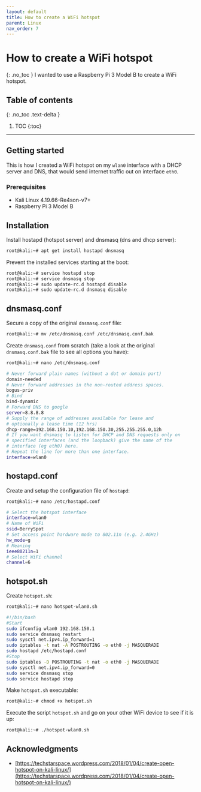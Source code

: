 ```yaml
---
layout: default
title: How to create a WiFi hotspot
parent: Linux
nav_order: 7
---
```


# How to create a WiFi hotspot
{: .no_toc }
I wanted to use a Raspberry Pi 3 Model B to create a WiFi hotspot. 

## Table of contents
{: .no_toc .text-delta }

1. TOC
{:toc}
---

## Getting started
This is how I created a WiFi hotspot on my `wlan0` interface with a DHCP server and DNS, that would send internet traffic out on interface `eth0`.

### Prerequisites
* Kali Linux 4.19.66-Re4son-v7+
* Raspberry Pi 3 Model B

## Installation
Install hostapd (hotspot server) and dnsmasq (dns and dhcp server):
```bash
root@kali:~# apt get install hostapd dnsmasq
```
Prevent the installed services starting at the boot:
```bash
root@kali:~# service hostapd stop
root@kali:~# service dnsmasq stop
root@kali:~# sudo update-rc.d hostapd disable
root@kali:~# sudo update-rc.d dnsmasq disable
```

## dnsmasq.conf
Secure a copy of the original `dnsmasq.conf` file:
```bash
root@kali:~# mv /etc/dnsmasq.conf /etc/dnsmasq.conf.bak
```
Create `dnsmasq.conf` from scratch (take a look at the original `dnsmasq.conf.bak` file to see all options you have):
```bash
root@kali:~# nano /etc/dnsmasq.conf

# Never forward plain names (without a dot or domain part)
domain-needed
# Never forward addresses in the non-routed address spaces.
bogus-priv
# Bind
bind-dynamic
# Forward DNS to google
server=8.8.8.8
# Supply the range of addresses available for lease and 
# optionally a lease time (12 hrs)
dhcp-range=192.168.150.10,192.168.150.30,255.255.255.0,12h
# If you want dnsmasq to listen for DHCP and DNS requests only on
# specified interfaces (and the loopback) give the name of the
# interface (eg eth0) here.
# Repeat the line for more than one interface.
interface=wlan0
```

## hostapd.conf
Create and setup the configuration file of `hostapd`:
```bash
root@kali:~# nano /etc/hostapd.conf

# Select the hotspot interface
interface=wlan0
# Name of WiFi
ssid=BerrySpot
# Set access point hardware mode to 802.11n (e.g. 2.4GHz)
hw_mode=g
# Meaning
ieee80211n=1
# Select WiFi channel
channel=6
```

## hotspot.sh
Create `hotspot.sh`:
```bash
root@kali:~# nano hotspot-wlan0.sh

#!/bin/bash
#Start
sudo ifconfig wlan0 192.168.150.1
sudo service dnsmasq restart
sudo sysctl net.ipv4.ip_forward=1
sudo iptables -t nat -A POSTROUTING -o eth0 -j MASQUERADE
sudo hostapd /etc/hostapd.conf
#Stop
sudo iptables -D POSTROUTING -t nat -o eth0 -j MASQUERADE
sudo sysctl net.ipv4.ip_forward=0
sudo service dnsmasq stop
sudo service hostapd stop
```
Make `hotspot.sh` executable:
```bash
root@kali:~# chmod +x hotspot.sh
```
Execute the script `hotspot.sh` and go on your other WiFi device to see if it is up:
```bash
root@kali:~# ./hotspot-wlan0.sh
```

## Acknowledgments
* [https://techstarspace.wordpress.com/2018/01/04/create-open-hotspot-on-kali-linux/](https://techstarspace.wordpress.com/2018/01/04/create-open-hotspot-on-kali-linux/)